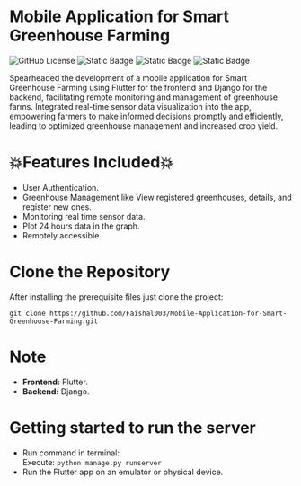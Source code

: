 # Mobile Application for Smart Greenhouse Farming

![GitHub License](https://img.shields.io/github/license/Faishal003/Mobile-Application-for-Smart-Greenhouse-Farming?color=deepgreen) ![Static Badge](https://img.shields.io/badge/python-3.10-deepgreen?link=https%3A%2F%2Fwww.python.org%2Fdownloads%2Frelease%2Fpython-3100%2F) ![Static Badge](https://img.shields.io/badge/django-5.0-deepgreen) ![Static Badge](https://img.shields.io/badge/flutter-3.13.9-deepgreen)


Spearheaded the development of a mobile application for Smart Greenhouse Farming using Flutter for the frontend and Django for the backend, facilitating remote monitoring and management of greenhouse farms. Integrated real-time sensor data visualization into the app, empowering farmers to make informed decisions
promptly and efficiently, leading to optimized greenhouse management and increased crop yield.

 # 💥Features Included💥
 * User Authentication.
 * Greenhouse Management like View registered greenhouses, details, and register new ones.
 * Monitoring real time sensor data.
 * Plot 24 hours data in the graph.
 * Remotely accessible.

# Clone the Repository
After installing the prerequisite files just clone the project:<br>
```
git clone https://github.com/Faishal003/Mobile-Application-for-Smart-Greenhouse-Farming.git

```
# Note
* **Frontend:** Flutter.
* **Backend:** Django.

# Getting started to run the server
* Run command in terminal:<br>
Execute: `python manage.py runserver`<br>
* Run the Flutter app on an emulator or physical device.
